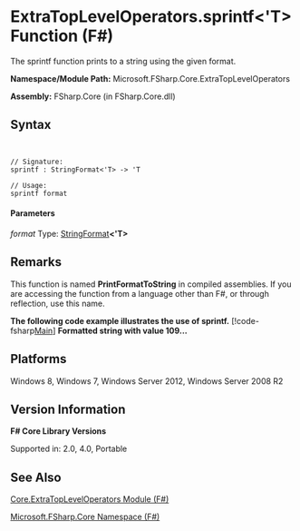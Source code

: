 # ExtraTopLevelOperators.sprintf<'T> Function (F#)

The sprintf function prints to a string using the given format.

**Namespace/Module Path:** Microsoft.FSharp.Core.ExtraTopLevelOperators

**Assembly:** FSharp.Core (in FSharp.Core.dll)


## Syntax


```


// Signature:
sprintf : StringFormat<'T> -> 'T

// Usage:
sprintf format

```



#### Parameters
*format*
Type: [StringFormat](http://msdn.microsoft.com/en-us/library/4226a2e7-9ebc-466f-8547-da79f0b05cd1)**&lt;'T&gt;**




## Remarks
This function is named **PrintFormatToString** in compiled assemblies. If you are accessing the function from a language other than F#, or through reflection, use this name.

**The following code example illustrates the use of sprintf.**
[!code-fsharp[Main](snippets/fscorelib2/snippet10.fs)]
**Formatted string with value 109...**
## Platforms
Windows 8, Windows 7, Windows Server 2012, Windows Server 2008 R2


## Version Information
**F# Core Library Versions**

Supported in: 2.0, 4.0, Portable




## See Also
[Core.ExtraTopLevelOperators Module &#40;F&#35;&#41;](Core.ExtraTopLevelOperators-Module-%5BFSharp%5D.md)

[Microsoft.FSharp.Core Namespace &#40;F&#35;&#41;](Microsoft.FSharp.Core-Namespace-%5BFSharp%5D.md)

